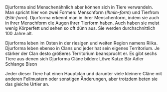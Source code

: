 Djurforma sind Menschenähnlich aber können sich in Tiere verwandeln.
Man spricht hier von zwei Formen: Menschform (*Ihmin-form*) und Tierfrom (*Eläi-form*).
Djurforma erkennt man in ihrer Menschenform, indem sie auch in ihrer Menschform die Augen ihrer Tierform haben. Auch haben sie meist wenig Körperfett und sehen so oft dünn aus.
Sie werden durchschnittlich 100 Jahre alt.

Djurforma leben im Osten in der riesigen und weiten Region namens Riika.
Djurforma leben ebenso in Clans und jeder hat sein eigenes Territorium. Je stärker der Clan desto größeres Territorium beansprucht er. 
Es gibt sechs Tiere aus denen sich Djurforma Cläne bilden:
Löwe
Katze
Bär
Adler
Schlange
Bison

Jeder dieser Tiere hat einen Hauptclan und darunter viele kleinere Cläne mit anderen Fellmustern oder sonstigen Änderungen, aber trotzdem beten sie das gleiche Urtier an.


